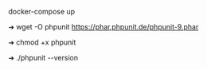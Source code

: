docker-compose up

➜ wget -O phpunit https://phar.phpunit.de/phpunit-9.phar

➜ chmod +x phpunit

➜ ./phpunit --version
